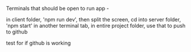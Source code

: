 Terminals that should be open to run app -

in client folder, 'npm run dev', then split the screen, cd into server folder, 'npm start'
in another terminal tab, in entire project folder, use that to push to github

test for if github is working